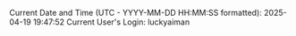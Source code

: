 Current Date and Time (UTC - YYYY-MM-DD HH:MM:SS formatted): 2025-04-19 19:47:52
Current User's Login: luckyaiman
